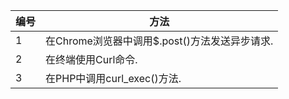 编号|                 方法
----|---------------------------------------------
1   |在Chrome浏览器中调用$.post()方法发送异步请求.
2   |在终端使用Curl命令.
3   |在PHP中调用curl_exec()方法.
